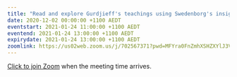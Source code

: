 ```yaml
---
title: "Read and explore Gurdjieff's teachings using Swedenborg's insights"
date: 2020-12-02 00:00:00 +1100 AEDT
eventstart: 2021-01-24 11:00:00 +1100 AEDT
eventend: 2021-01-24 13:00:00 +1100 AEDT
expirydate: 2021-01-24 13:00:00 +1100 AEDT
zoomlink: https://us02web.zoom.us/j/702567371?pwd=MFYra0FnZmhXSHZXYlJ3VE5GMGkwZz09
---
```


[Click to join Zoom](https://us02web.zoom.us/j/702567371?pwd=MFYra0FnZmhXSHZXYlJ3VE5GMGkwZz09) when the meeting time arrives.